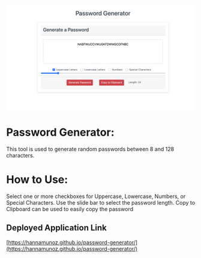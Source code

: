 ![Password Generator](./screenshot.png)

# Password Generator:
This tool is used to generate random passwords between 8 and 128 characters.

# How to Use:
Select one or more checkboxes for Uppercase, Lowercase, Numbers, or Special Characters. Use the slide bar to select the password length. Copy to Clipboard can be used to easily copy the password

## Deployed Application Link

[https://hannamunoz.github.io/password-generator/](https://hannamunoz.github.io/password-generator/)